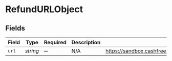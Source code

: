 # RefundURLObject


## Fields

| Field                                                                              | Type                                                                               | Required                                                                           | Description                                                                        | Example                                                                            |
| ---------------------------------------------------------------------------------- | ---------------------------------------------------------------------------------- | ---------------------------------------------------------------------------------- | ---------------------------------------------------------------------------------- | ---------------------------------------------------------------------------------- |
| `url`                                                                              | *string*                                                                           | :heavy_minus_sign:                                                                 | N/A                                                                                | https://sandbox.cashfree.com/pg/orders/order_271vovQ3PTZAx3fDI0xtZbC4jkPET/refunds |